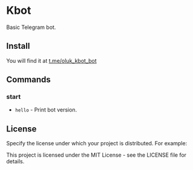 # Kbot

Basic Telegram bot.

## Install
You will find it at [t.me/oluk_kbot_bot](https://t.me/oluk_kbot_bot)

## Commands

### start
- `hello` - Print bot version.

## License
Specify the license under which your project is distributed. For example:

This project is licensed under the MIT License - see the LICENSE file for details.

